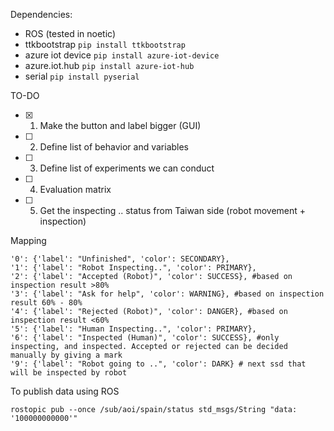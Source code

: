 Dependencies:
- ROS (tested in noetic)
- ttkbootstrap
`pip install ttkbootstrap`
- azure iot device
`pip install azure-iot-device`
- azure.iot.hub
`pip install azure-iot-hub`
- serial
`pip install pyserial`

TO-DO
- [x] 1. Make the button and label bigger (GUI) 
- [ ] 2. Define list of behavior and variables
- [ ] 3. Define list of experiments we can conduct
- [ ] 4. Evaluation matrix
- [ ] 5. Get the inspecting .. status from Taiwan side (robot movement + inspection)

Mapping
```
'0': {'label': "Unfinished", 'color': SECONDARY},
'1': {'label': "Robot Inspecting..", 'color': PRIMARY},
'2': {'label': "Accepted (Robot)", 'color': SUCCESS}, #based on inspection result >80%
'3': {'label': "Ask for help", 'color': WARNING}, #based on inspection result 60% - 80%
'4': {'label': "Rejected (Robot)", 'color': DANGER}, #based on inspection result <60%
'5': {'label': "Human Inspecting..", 'color': PRIMARY},
'6': {'label': "Inspected (Human)", 'color': SUCCESS}, #only inspecting, and inspected. Accepted or rejected can be decided manually by giving a mark
'9': {'label': "Robot going to ..", 'color': DARK} # next ssd that will be inspected by robot
```
To publish data using ROS
```
rostopic pub --once /sub/aoi/spain/status std_msgs/String "data: '100000000000'"
```




